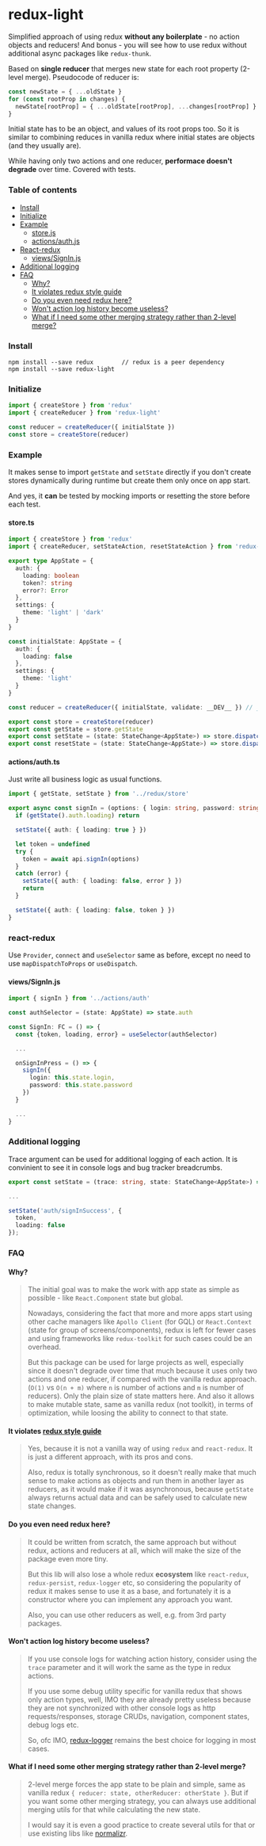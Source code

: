 # redux-light

Simplified approach of using redux **without any boilerplate** - no action objects and reducers! And bonus - you will see how to use redux without additional async packages like `redux-thunk`.

Based on **single reducer** that merges new state for each root property (2-level merge). Pseudocode of reducer is:

```typescript
const newState = { ...oldState }
for (const rootProp in changes) {
  newState[rootProp] = { ...oldState[rootProp], ...changes[rootProp] }
}
```

Initial state has to be an object, and values of its root props too. So it is similar to combining reduces in vanilla redux where initial states are objects (and they usually are).

While having only two actions and one reducer, **performace doesn't degrade** over time. Covered with tests.

### Table of contents

 - [Install](https://github.com/Gentlee/redux-light#Install)
 - [Initialize](https://github.com/Gentlee/redux-light#Initialize)
 - [Example](https://github.com/Gentlee/redux-light#example)
   - [store.js](https://github.com/Gentlee/redux-light#storejs)
   - [actions/auth.js](https://github.com/Gentlee/redux-light#actionsauth)
 - [React-redux](https://github.com/Gentlee/redux-light#react-redux)
   - [views/SignIn.js](https://github.com/Gentlee/redux-light#viewssigninjs)
 - [Additional logging](https://github.com/Gentlee/redux-light#additionallogging)
 - [FAQ](https://github.com/Gentlee/redux-light#faq)
   - [Why?](https://github.com/gentlee/redux-light#why)
   - [It violates redux style guide](https://github.com/gentlee/redux-light#it-violates-redux-style-guide)
   - [Do you even need redux here?](https://github.com/gentlee/redux-light#do-you-even-need-redux-here)
   - [Won't action log history become useless?](https://github.com/gentlee/redux-light#wont-action-log-history-become-useless)
   - [What if I need some other merging strategy rather than 2-level merge?](https://github.com/gentlee/redux-light#what-if-i-need-some-other-merging-strategy-rather-than-2-level-merge)

### Install

```
npm install --save redux        // redux is a peer dependency
npm install --save redux-light
```

### Initialize

```typescript
import { createStore } from 'redux'
import { createReducer } from 'redux-light'

const reducer = createReducer({ initialState })
const store = createStore(reducer)
```

### Example

It makes sense to import `getState` and `setState` directly if you don't create stores dynamically during runtime but create them only once on app start.

And yes, it **can** be tested by mocking imports or resetting the store before each test.

#### store.ts

```typescript
import { createStore } from 'redux'
import { createReducer, setStateAction, resetStateAction } from 'redux-light'

export type AppState = {
  auth: {
    loading: boolean
    token?: string
    error?: Error
  },
  settings: {
    theme: 'light' | 'dark'
  }
}

const initialState: AppState = {
  auth: {
    loading: false
  },
  settings: {
    theme: 'light'
  }
}

const reducer = createReducer({ initialState, validate: __DEV__ }) // __DEV__ is a react-native global

export const store = createStore(reducer)
export const getState = store.getState
export const setState = (state: StateChange<AppState>) => store.dispatch(setStateAction(state))
export const resetState = (state: StateChange<AppState>) => store.dispatch(resetStateAction(state))
```

#### actions/auth.ts

Just write all business logic as usual functions.

```typescript
import { getState, setState } from '../redux/store'

export async const signIn = (options: { login: string, password: string }) => {
  if (getState().auth.loading) return

  setState({ auth: { loading: true } })

  let token = undefined
  try {
    token = await api.signIn(options)
  }
  catch (error) {
    setState({ auth: { loading: false, error } })
    return
  }

  setState({ auth: { loading: false, token } })
}
```
    
### react-redux

Use `Provider`, `connect` and `useSelector` same as before, except no need to use `mapDispatchToProps` or `useDispatch`.

#### views/SignIn.js

```typescript
import { signIn } from '../actions/auth'

const authSelector = (state: AppState) => state.auth

const SignIn: FC = () => {
  const {token, loading, error} = useSelector(authSelector)

  ...

  onSignInPress = () => {
    signIn({
      login: this.state.login,
      password: this.state.password
    })
  }

  ...
}
```

### Additional logging

Trace argument can be used for additional logging of each action. It is convinient to see it in console logs and bug tracker breadcrumbs.

```typescript
export const setState = (trace: string, state: StateChange<AppState>) => store.dispatch(setStateAction(state, trace))

...

setState('auth/signInSuccess', {
  token,
  loading: false
});

```

### FAQ

#### Why?

>The initial goal was to make the work with app state as simple as possible - like `React.Component` state but global.
>
>Nowadays, considering the fact that more and more apps start using other cache managers like `Apollo Client` (for GQL) or `React.Context` (state for group of screens/components), redux is left for fewer cases and using frameworks like `redux-toolkit` for such cases could be an overhead.
>
> But this package can be used for large projects as well, especially since it doesn't degrade over time that much because it uses only two actions and one reducer, if compared with the vanilla redux approach. (`O(1)` vs `O(n + m)` where `n` is number of actions and `m` is number of reducers). Only the plain size of state matters here. And also it allows to make mutable state, same as vanilla redux (not toolkit), in terms of optimization, while loosing the ability to connect to that state.

#### It violates [redux style guide](https://redux.js.org/style-guide)

>Yes, because it is not a vanilla way of using `redux` and `react-redux`. It is just a different approach, with its pros and cons.
>
>Also, redux is totally synchronous, so it doesn't really make that much sense to make actions as objects and run them in another layer as reducers, as it would make if it was asynchronous, because `getState` always returns actual data and can be safely used to calculate new state changes.

#### Do you even need redux here?

> It could be written from scratch, the same approach but without redux, actions and reducers at all, which will make the size of the package even more tiny.
>
> But this lib will also lose a whole redux **ecosystem** like `react-redux`, `redux-persist`, `redux-logger` etc, so considering the popularity of redux it makes sense to use it as a base, and fortunately it is a constructor where you can implement any approach you want.
>
> Also, you can use other reducers as well, e.g. from 3rd party packages.

#### Won't action log history become useless?

>If you use console logs for watching action history, consider using the `trace` parameter and it will work the same as the type in redux actions.
>
>If you use some debug utility specific for vanilla redux that shows only action types, well, IMO they are already pretty useless because they are not synchronized with other console logs as http requests/responses, storage CRUDs, navigation, component states, debug logs etc.
>
>So, ofc IMO, [redux-logger](https://github.com/LogRocket/redux-logger) remains the best choice for logging in most cases.

#### What if I need some other merging strategy rather than 2-level merge?

>2-level merge forces the app state to be plain and simple, same as vanilla redux `{ reducer: state, otherReducer: otherState }`. But if you want some other merging strategy, you can always use additional merging utils for that while calculating the new state.
>
>I would say it is even a good practice to create several utils for that or use existing libs like [normalizr](https://github.com/paularmstrong/normalizr/blob/master/docs/api.md).
